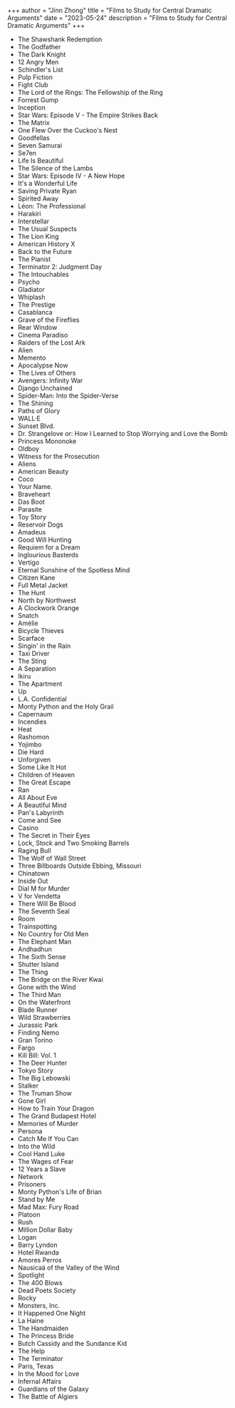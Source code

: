 +++
author = "Jinn Zhong"
title = "Films to Study for Central Dramatic Arguments"
date = "2023-05-24"
description = "Films to Study for Central Dramatic Arguments"
+++

* The Shawshank Redemption
* The Godfather
* The Dark Knight
* 12 Angry Men
* Schindler's List
* Pulp Fiction
* Fight Club
* The Lord of the Rings: The Fellowship of the Ring
* Forrest Gump
* Inception
* Star Wars: Episode V - The Empire Strikes Back
* The Matrix
* One Flew Over the Cuckoo's Nest
* Goodfellas
* Seven Samurai
* Se7en
* Life Is Beautiful
* The Silence of the Lambs
* Star Wars: Episode IV - A New Hope
* It's a Wonderful Life
* Saving Private Ryan
* Spirited Away
* Léon: The Professional
* Harakiri
* Interstellar
* The Usual Suspects
* The Lion King
* American History X
* Back to the Future
* The Pianist
* Terminator 2: Judgment Day
* The Intouchables
* Psycho
* Gladiator
* Whiplash
* The Prestige
* Casablanca
* Grave of the Fireflies
* Rear Window
* Cinema Paradiso
* Raiders of the Lost Ark
* Alien
* Memento
* Apocalypse Now
* The Lives of Others
* Avengers: Infinity War
* Django Unchained
* Spider-Man: Into the Spider-Verse
* The Shining
* Paths of Glory
* WALL·E
* Sunset Blvd.
* Dr. Strangelove or: How I Learned to Stop Worrying and Love the Bomb
* Princess Mononoke
* Oldboy
* Witness for the Prosecution
* Aliens
* American Beauty
* Coco
* Your Name.
* Braveheart
* Das Boot
* Parasite
* Toy Story
* Reservoir Dogs
* Amadeus
* Good Will Hunting
* Requiem for a Dream
* Inglourious Basterds
* Vertigo
* Eternal Sunshine of the Spotless Mind
* Citizen Kane
* Full Metal Jacket
* The Hunt
* North by Northwest
* A Clockwork Orange
* Snatch
* Amélie
* Bicycle Thieves
* Scarface
* Singin' in the Rain
* Taxi Driver
* The Sting
* A Separation
* Ikiru
* The Apartment
* Up
* L.A. Confidential
* Monty Python and the Holy Grail
* Capernaum
* Incendies
* Heat
* Rashomon
* Yojimbo
* Die Hard
* Unforgiven
* Some Like It Hot
* Children of Heaven
* The Great Escape
* Ran
* All About Eve
* A Beautiful Mind
* Pan's Labyrinth
* Come and See
* Casino
* The Secret in Their Eyes
* Lock, Stock and Two Smoking Barrels
* Raging Bull
* The Wolf of Wall Street
* Three Billboards Outside Ebbing, Missouri
* Chinatown
* Inside Out
* Dial M for Murder
* V for Vendetta
* There Will Be Blood
* The Seventh Seal
* Room
* Trainspotting
* No Country for Old Men
* The Elephant Man
* Andhadhun
* The Sixth Sense
* Shutter Island
* The Thing
* The Bridge on the River Kwai
* Gone with the Wind
* The Third Man
* On the Waterfront
* Blade Runner
* Wild Strawberries
* Jurassic Park
* Finding Nemo
* Gran Torino
* Fargo
* Kill Bill: Vol. 1
* The Deer Hunter
* Tokyo Story
* The Big Lebowski
* Stalker
* The Truman Show
* Gone Girl
* How to Train Your Dragon
* The Grand Budapest Hotel
* Memories of Murder
* Persona
* Catch Me If You Can
* Into the Wild
* Cool Hand Luke
* The Wages of Fear
* 12 Years a Slave
* Network
* Prisoners
* Monty Python's Life of Brian
* Stand by Me
* Mad Max: Fury Road
* Platoon
* Rush
* Million Dollar Baby
* Logan
* Barry Lyndon
* Hotel Rwanda
* Amores Perros
* Nausicaä of the Valley of the Wind
* Spotlight
* The 400 Blows
* Dead Poets Society
* Rocky
* Monsters, Inc.
* It Happened One Night
* La Haine
* The Handmaiden
* The Princess Bride
* Butch Cassidy and the Sundance Kid
* The Help
* The Terminator
* Paris, Texas
* In the Mood for Love
* Infernal Affairs
* Guardians of the Galaxy
* The Battle of Algiers
